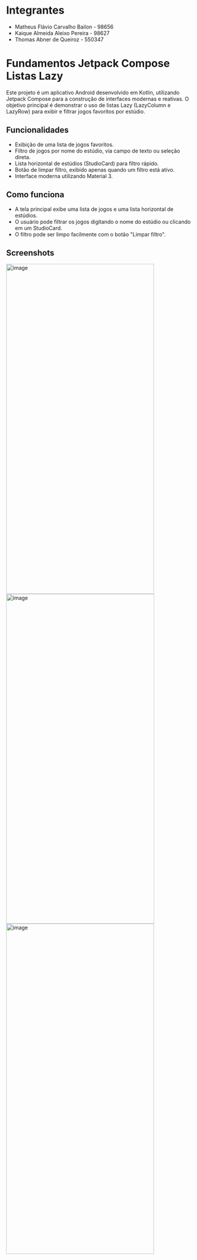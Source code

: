 # Integrantes

- Matheus Flávio Carvalho Bailon - 98656
- Kaique Almeida Aleixo Pereira - 98627
- Thomas Abner de Queiroz - 550347

# Fundamentos Jetpack Compose Listas Lazy

Este projeto é um aplicativo Android desenvolvido em Kotlin, utilizando Jetpack Compose para a construção de interfaces modernas e reativas. O objetivo principal é demonstrar o uso de listas Lazy (LazyColumn e LazyRow) para exibir e filtrar jogos favoritos por estúdio.

## Funcionalidades

- Exibição de uma lista de jogos favoritos.
- Filtro de jogos por nome do estúdio, via campo de texto ou seleção direta.
- Lista horizontal de estúdios (StudioCard) para filtro rápido.
- Botão de limpar filtro, exibido apenas quando um filtro está ativo.
- Interface moderna utilizando Material 3.

## Como funciona

- A tela principal exibe uma lista de jogos e uma lista horizontal de estúdios.
- O usuário pode filtrar os jogos digitando o nome do estúdio ou clicando em um StudioCard.
- O filtro pode ser limpo facilmente com o botão "Limpar filtro".

## Screenshots

<img width="398" height="889" alt="image" src="https://github.com/user-attachments/assets/2a29ed97-83d2-4caf-acc8-7e7d5586191c" />

<img width="399" height="888" alt="image" src="https://github.com/user-attachments/assets/48a721a3-ccc5-4e73-b945-0f409bfa22ae" />

<img width="398" height="890" alt="image" src="https://github.com/user-attachments/assets/2e6e342b-ec8d-46ee-a02a-2067e8638797" />



